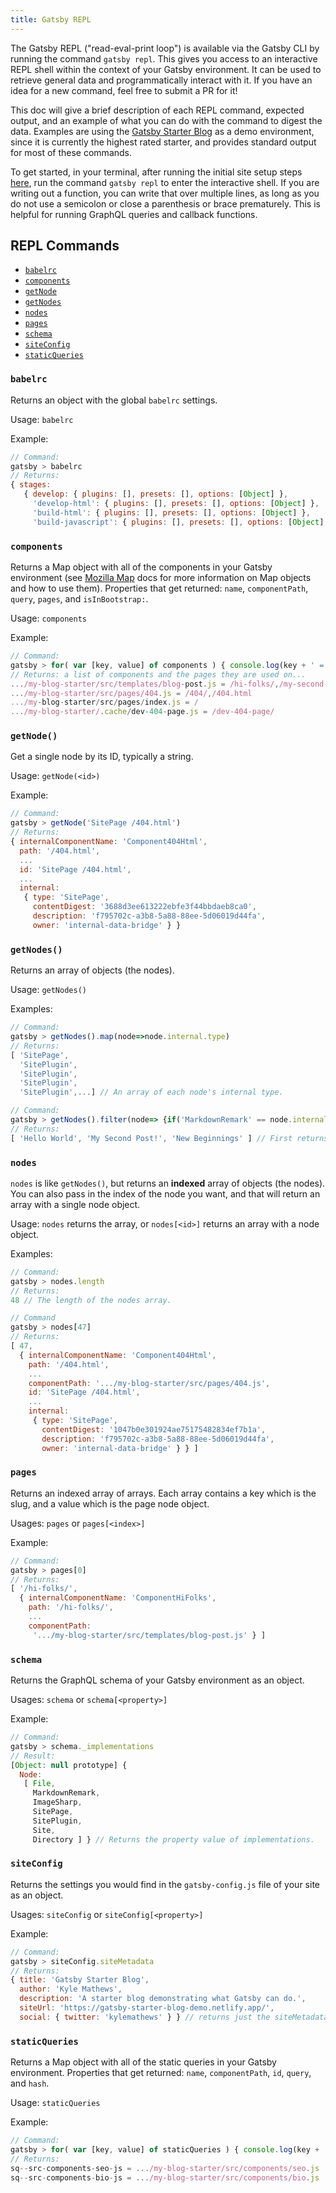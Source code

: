 ```yaml
---
title: Gatsby REPL
---
```


The Gatsby REPL ("read-eval-print loop") is available via the Gatsby CLI by running the command `gatsby repl`. This gives you access to an interactive REPL shell within the context of your Gatsby environment. It can be used to retrieve general data and programmatically interact with it. If you have an idea for a new command, feel free to submit a PR for it!

This doc will give a brief description of each REPL command, expected output, and an example of what you can do with the command to digest the data. Examples are using the [Gatsby Starter Blog](/starters/gatsbyjs/gatsby-starter-blog/) as a demo environment, since it is currently the highest rated starter, and provides standard output for most of these commands.

To get started, in your terminal, after running the initial site setup steps [here](/docs/quick-start), run the command `gatsby repl` to enter the interactive shell. If you are writing out a function, you can write that over multiple lines, as long as you do not use a semicolon or close a parenthesis or brace prematurely. This is helpful for running GraphQL queries and callback functions.

## REPL Commands

- [`babelrc`](#babelrc)
- [`components`](#components)
- [`getNode`](#getNode)
- [`getNodes`](#getNodes)
- [`nodes`](#nodes)
- [`pages`](#pages)
- [`schema`](#schema)
- [`siteConfig`](#siteConfig)
- [`staticQueries`](#staticQueries)

### `babelrc`

Returns an object with the global `babelrc` settings.

Usage: `babelrc`

Example:

```js
// Command:
gatsby > babelrc
// Returns:
{ stages:
   { develop: { plugins: [], presets: [], options: [Object] },
     'develop-html': { plugins: [], presets: [], options: [Object] },
     'build-html': { plugins: [], presets: [], options: [Object] },
     'build-javascript': { plugins: [], presets: [], options: [Object] } } }
```

### `components`

Returns a Map object with all of the components in your Gatsby environment (see [Mozilla Map](https://developer.mozilla.org/en-US/docs/Web/JavaScript/Reference/Global_Objects/Map) docs for more information on Map objects and how to use them). Properties that get returned: `name`, `componentPath`, `query`, `pages`, and `isInBootstrap:`.

Usage: `components`

Example:

```js
// Command:
gatsby > for( var [key, value] of components ) { console.log(key + ' = ' + value.pages); }
// Returns: a list of components and the pages they are used on...
.../my-blog-starter/src/templates/blog-post.js = /hi-folks/,/my-second-post/,/hello-world/
.../my-blog-starter/src/pages/404.js = /404/,/404.html
.../my-blog-starter/src/pages/index.js = /
.../my-blog-starter/.cache/dev-404-page.js = /dev-404-page/
```

### `getNode()`

Get a single node by its ID, typically a string.

Usage: `getNode(<id>)`

Example:

```js
// Command:
gatsby > getNode('SitePage /404.html')
// Returns:
{ internalComponentName: 'Component404Html',
  path: '/404.html',
  ...
  id: 'SitePage /404.html',
  ...
  internal:
   { type: 'SitePage',
     contentDigest: '3688d3ee613222ebfe3f44bbdaeb8ca0',
     description: 'f795702c-a3b8-5a88-88ee-5d06019d44fa',
     owner: 'internal-data-bridge' } }
```

### `getNodes()`

Returns an array of objects (the nodes).

Usage: `getNodes()`

Examples:

```js
// Command:
gatsby > getNodes().map(node=>node.internal.type)
// Returns:
[ 'SitePage',
  'SitePlugin',
  'SitePlugin',
  'SitePlugin',
  'SitePlugin',...] // An array of each node's internal type.

// Command:
gatsby > getNodes().filter(node=> {if('MarkdownRemark' == node.internal.type) return node}).map(node=> node.frontmatter.title)
// Returns:
[ 'Hello World', 'My Second Post!', 'New Beginnings' ] // First returns an array of just nodes with a MarkdownRemark type, then creates an array of titles (blog posts).
```

### `nodes`

`nodes` is like `getNodes()`, but returns an **indexed** array of objects (the nodes). You can also pass in the index of the node you want, and that will return an array with a single node object.

Usage: `nodes` returns the array, or `nodes[<id>]` returns an array with a node object.

Examples:

```js
// Command:
gatsby > nodes.length
// Returns:
48 // The length of the nodes array.

// Command
gatsby > nodes[47]
// Returns:
[ 47,
  { internalComponentName: 'Component404Html',
    path: '/404.html',
    ...
    componentPath: '.../my-blog-starter/src/pages/404.js',
    id: 'SitePage /404.html',
    ...
    internal:
     { type: 'SitePage',
       contentDigest: '1047b0e301924ae75175482834ef7b1a',
       description: 'f795702c-a3b8-5a88-88ee-5d06019d44fa',
       owner: 'internal-data-bridge' } } ]
```

### `pages`

Returns an indexed array of arrays. Each array contains a key which is the slug, and a value which is the page node object.

Usages: `pages` or `pages[<index>]`

Example:

```js
// Command:
gatsby > pages[0]
// Returns:
[ '/hi-folks/',
  { internalComponentName: 'ComponentHiFolks',
    path: '/hi-folks/',
    ...
    componentPath:
     '.../my-blog-starter/src/templates/blog-post.js' } ]
```

### `schema`

Returns the GraphQL schema of your Gatsby environment as an object.

Usages: `schema` or `schema[<property>]`

Example:

```js
// Command:
gatsby > schema._implementations
// Result:
[Object: null prototype] {
  Node:
   [ File,
     MarkdownRemark,
     ImageSharp,
     SitePage,
     SitePlugin,
     Site,
     Directory ] } // Returns the property value of implementations.
```

### `siteConfig`

Returns the settings you would find in the `gatsby-config.js` file of your site as an object.

Usages: `siteConfig` or `siteConfig[<property>]`

Example:

```js
// Command:
gatsby > siteConfig.siteMetadata
// Returns:
{ title: 'Gatsby Starter Blog',
  author: 'Kyle Mathews',
  description: 'A starter blog demonstrating what Gatsby can do.',
  siteUrl: 'https://gatsby-starter-blog-demo.netlify.app/',
  social: { twitter: 'kylemathews' } } // returns just the siteMetadata value of the config.
```

### `staticQueries`

Returns a Map object with all of the static queries in your Gatsby environment. Properties that get returned: `name`, `componentPath`, `id`, `query`, and `hash`.

Usage: `staticQueries`

Example:

```js
// Command:
gatsby > for( var [key, value] of staticQueries ) { console.log(key + ' = ' + value.componentPath); }
// Returns:
sq--src-components-seo-js = .../my-blog-starter/src/components/seo.js
sq--src-components-bio-js = .../my-blog-starter/src/components/bio.js
```
